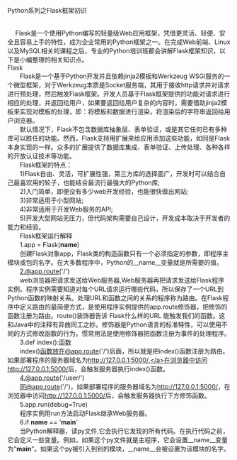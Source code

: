 Python系列之Flask框架初识<br /><br />
                                                                        <p>　  Flask是一个使用Python编写的轻量级Web应用框架，凭借更灵活、轻便、安全且容易上手的特性，成为企业常用的Python框架之一。在完成Web前端、Linux以及MySQL相关的课程之后，专业的Python培训班都会讲解Flask框架知识，以下是小编整理的相关知识点。<br>Flask<br>　　Flask是一个基于Python开发并且依赖jinja2模板和Werkzeug WSGI服务的一个微型框架，对于Werkzeug本质是Socket服务端，其用于接收http请求并对请求进行预处理，然后触发Flask框架。开发人员基于Flask框架提供的功能对请求进行相应的处理，并返回给用户，如果要返回给用户复杂的内容时，需要借助jinja2模板来实现对模板的处理，即：将模板和数据进行渲染，将渲染后的字符串返回给用户浏览器。<br>　　默认情况下，Flask不包含数据库抽象层、表单验证，或是其它任何已有多种库可以胜任的功能。然而，Flask支持用扩展来给应用添加这些功能，如同是Flask本身实现的一样。众多的扩展提供了数据库集成、表单验证、上传处理、各种各样的开放认证技术等功能。<br>　　Flask框架的特点：<br>　　1)Flask自由、灵活，可扩展性强，第三方库的选择面广，开发时可以结合自己最喜欢用的轮子，也能结合最流行最强大的Python库;<br>　　2)入门简单，即便没有多少web开发经验，也能很快做出网站;<br>　　3)非常适用于小型网站;<br>　　4)非常适用于开发Web服务的API;<br>　　5)开发大型网站无压力，但代码架构需要自己设计，开发成本取决于开发者的能力和经验。<br>　　Flask框架运行解释<br>　　1.app = Flask(__name__)<br>　　创建Flask对象app，Flask类的构造函数只有一个必须指定的参数，即程序主模块或包的名字。在大多数程序中，Python的__name__变量就是所需要的值。<br>　　2.@app.route('/')<br>　　web浏览器把请求发送给Web服务器,Web服务器再把请求发送给Flask程序实例。程序实例需要知道对每个URL请求运行哪些代码，所以保存了一个URL到Python函数的映射关系。处理URL和函数之间的关系的程序称为路由。在Flask程序中定义路由的最简便方式，是使用程序实例提供的app.route修饰器，把修饰的函数注册为路由。route()装饰器告诉 Flask什么样的URL 能触发我们的函数。这和Java中的注释有异曲同工之妙。修饰器是Python语言的标准特性，可以使用不同的方式修改函数的行为。惯常用法是使用修饰器把函数注册为事件的处理程序。<br>　　3.def index():函数<br>　　index()函数放在@app.route('/')后面，所以就是把index()函数注册为路由。如果部署程序的服务器域名为<a href="https://yq.aliyun.com/go/articleRenderRedirect?url=http%3A%2F%2F127.0.0.1%3A5000%2F%2C" data-url="http://127.0.0.1:5000/,">http://127.0.0.1:5000/,</a>在浏览器中访问<a href="https://yq.aliyun.com/go/articleRenderRedirect?url=http%3A%2F%2F127.0.0.1%3A5000%2F" data-url="http://127.0.0.1:5000/">http://127.0.0.1:5000/</a>后，会触发服务器执行index()函数。<br>　　4.@app.route('/user/')<br>　　同@app.route('/')，如果部署程序的服务器域名为<a href="https://yq.aliyun.com/go/articleRenderRedirect?url=http%3A%2F%2F127.0.0.1%3A5000%2F" data-url="http://127.0.0.1:5000/">http://127.0.0.1:5000/</a>，在浏览器中访问<a href="https://yq.aliyun.com/go/articleRenderRedirect?url=http%3A%2F%2F127.0.0.1%3A5000%2F" data-url="http://127.0.0.1:5000/">http://127.0.0.1:5000/</a>后，会触发服务器执行下方修饰函数。<br>　　5.app.run(debug=True)<br>　　程序实例用run方法启动Flask继承Web服务器。<br>　　6.if <strong>name</strong> == '__main__'<br>　　当Python解释器，读py文件,它会执行它发现的所有代码。在执行代码之前，它会定义一些变量。例如，如果这个py文件就是主程序，它会设置__name__变量为"__main__"。如果这个py被引入到别的模块，__name__会被设置为该模块的名字。</p>
                                                            